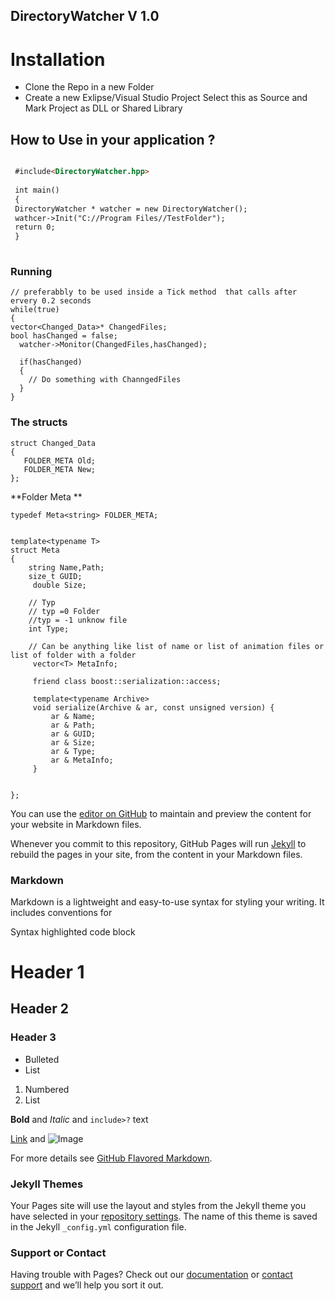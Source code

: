 ## DirectoryWatcher V 1.0

# Installation 
- Clone the Repo in a new Folder 
 - Create a new Exlipse/Visual Studio Project Select this as Source and Mark Project as DLL or Shared Library

## How to Use in your application ? 

```markdown

 #include<DirectoryWatcher.hpp> 
 
 int main()
 {
 DirectoryWatcher * watcher = new DirectoryWatcher();
 wathcer->Init("C://Program Files//TestFolder");
 return 0;
 }
 
 ```
 ### Running 
 ```code
// preferabbly to be used inside a Tick method  that calls after ervery 0.2 seconds 
 while(true)
 {
 vector<Changed_Data>* ChangedFiles;
 bool hasChanged = false;
   watcher->Monitor(ChangedFiles,hasChanged);
   
   if(hasChanged)
   {
     // Do something with ChanngedFiles
   }
 }
 
 ```
 
  ### The structs 
 ```code
struct Changed_Data
{
    FOLDER_META Old;
    FOLDER_META New;
};
```
**Folder Meta **
```
typedef Meta<string> FOLDER_META;


template<typename T>
struct Meta
{
    string Name,Path;
    size_t GUID;
     double Size;

    // Typ 
    // typ =0 Folder
    //typ = -1 unknow file
    int Type;

    // Can be anything like list of name or list of animation files or list of folder with a folder
     vector<T> MetaInfo;

     friend class boost::serialization::access;

     template<typename Archive>
     void serialize(Archive & ar, const unsigned version) {
         ar & Name;
         ar & Path;
         ar & GUID;
         ar & Size;
         ar & Type;
         ar & MetaInfo;
     }


};

 ```
 
 
You can use the [editor on GitHub](https://github.com/deltamish/DirectoryWatcher/edit/master/README.md) to maintain and preview the content for your website in Markdown files.

Whenever you commit to this repository, GitHub Pages will run [Jekyll](https://jekyllrb.com/) to rebuild the pages in your site, from the content in your Markdown files.

### Markdown

Markdown is a lightweight and easy-to-use syntax for styling your writing. It includes conventions for


Syntax highlighted code block

# Header 1
## Header 2
### Header 3

- Bulleted
- List

1. Numbered
2. List

**Bold** and _Italic_ and `include>?` text

[Link](url) and ![Image](src)


For more details see [GitHub Flavored Markdown](https://guides.github.com/features/mastering-markdown/).

### Jekyll Themes

Your Pages site will use the layout and styles from the Jekyll theme you have selected in your [repository settings](https://github.com/deltamish/DirectoryWatcher/settings). The name of this theme is saved in the Jekyll `_config.yml` configuration file.

### Support or Contact

Having trouble with Pages? Check out our [documentation](https://help.github.com/categories/github-pages-basics/) or [contact support](https://github.com/contact) and we’ll help you sort it out.

